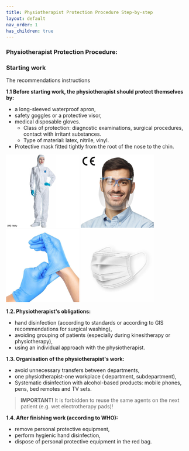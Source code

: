 ```yaml
---
title: Physiotherapist Protection Procedure Step-by-step
layout: default
nav_order: 1
has_children: true
---
```


### Physiotherapist Protection Procedure:

### Starting work

The recommendations instructions

**1.1 Before starting work, the physiotherapist should protect themselves by:**
- a long-sleeved waterproof apron,
- safety goggles or a protective visor,
- medical disposable gloves. 
  - Class of protection: diagnostic examinations, surgical procedures, contact with irritant substances. 
  - Type of material: latex, nitrile, vinyl.
- Protective mask fitted tightly from the root of the nose to the chin. 


<img src="kombinezon.jpg" width="200" height="200"/>
<img src="protective visor.jpg" width="200" height="200"/>
<img src="medical gloves.jpg" width="200" height="200"/>
<img src="biala-maseczka-1.jpg" width="200" height="200"/>




**1.2. Physiotherapist's obligations:**
- hand disinfection (according to standards or according to GIS recommendations for surgical washing),
- avoiding grouping of patients (especially during kinesitherapy or physiotherapy),
- using an individual approach with the physiotherapist. 

**1.3. Organisation of the physiotherapist's work:**
- avoid unnecessary transfers between departments,
- one physiotherapist-one workplace ( department, subdepartment),
- Systematic disinfection with alcohol-based products: mobile phones, pens, bed remotes and TV sets. 

>**IMPORTANT!**
>It is forbidden to reuse the same agents on the next patient (e.g. wet electrotherapy pads)!

**1.4. After finishing work (according to WHO):**
- remove personal protective equipment,
- perform hygienic hand disinfection,
- dispose of personal protective equipment in the red bag.

